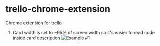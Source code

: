 # trello-chrome-extension
Chrome extension for trello

1. Card width is set to ~95% of screen width so it's easier to read code inside card description
![Example #1](https://i.imgur.com/WxC2L4W.png)
